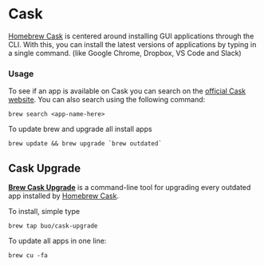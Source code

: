 # Cask

[Homebrew Cask](https://caskroom.github.io/) is centered around installing GUI applications through the CLI. With this, you can install the latest versions of applications by typing in a single command. (like Google Chrome, Dropbox, VS Code and Slack)

### Usage

To see if an app is available on Cask you can search on the [official Cask website](https://caskroom.github.io/search). You can also search using the following command:

```
brew search <app-name-here>
```

To update brew and upgrade all install apps

```
brew update && brew upgrade `brew outdated`
```

## **Cask Upgrade**

[**Brew Cask Upgrade**](https://github.com/buo/homebrew-cask-upgrade) is a command-line tool for upgrading every outdated app installed by [Homebrew Cask](https://caskroom.github.io/).

To install, simple type

```
brew tap buo/cask-upgrade
```

To update all apps in one line:

```
brew cu -fa
```

